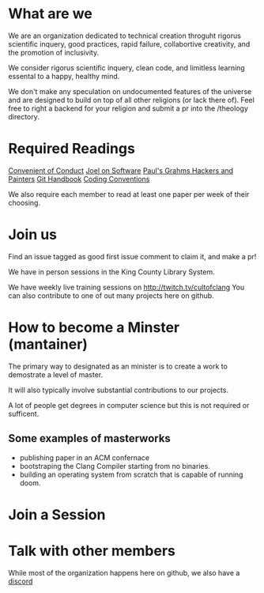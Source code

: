 # What are we

We are an organization dedicated to technical creation throguht rigorus scientific inquery, good practices, rapid failure, collabortive creativity, and the promotion of inclusivity.

We consider rigorus scientific inquery, clean code, and limitless learning essental to a happy, healthy mind.

We don't make any speculation on undocumented features of the universe and are designed to build on top of all other religions (or lack there of). Feel free to right a backend for your religion and submit a pr into the /theology directory.

# Required Readings
[Convenient of Conduct](/CODE_OF_CONDUCT)
[Joel on Software](https://www.joelonsoftware.com/)
[Paul's Grahms Hackers and Painters](http://www.paulgraham.com/hp.html)
[Git Handbook](https://guides.github.com/introduction/git-handbook/)
[Coding Conventions](/CODING_CONVENTIONS)

We also require each member to read at least one paper per week of their choosing.

# Join us

Find an issue tagged as good first issue comment to claim it, and make a pr!

We have in person sessions in the King County Library System. 

We have weekly live training sessions on http://twitch.tv/cultofclang
You can also contribute to one of out many projects here on github.

# How to become a Minster (mantainer)
The primary way to designated as an minister is to create a work to demostrate a level of master.

It will also typically involve substantial contributions to our projects.

A lot of people get degrees in computer science but this is not required or sufficent.

## Some examples of masterworks
- publishing paper in an ACM confernace
- bootstraping the Clang Compiler starting from no binaries.
- building an operating system from scratch that is capable of running doom.

# Join a Session


# Talk with other members
While most of the organization happens here on github, we also have a [discord](https://discord.gg/j8xjfED)
